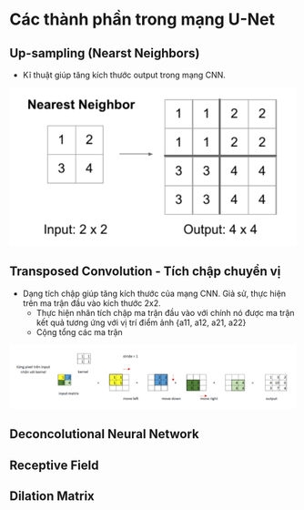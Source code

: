 # Các thành phần trong mạng U-Net 


## Up-sampling (Nearst Neighbors)
+ Kĩ thuật giúp tăng kích thước output trong mạng CNN.

![Up sampling](figures/Up_sampling.png)

## Transposed Convolution - Tích chập chuyển vị 
+ Dạng tích chập giúp tăng kích thước của mạng CNN. Giả sử, thực hiện trên ma trận đầu vào kích thước 2x2.
    - Thực hiện nhân tích chập ma trận đầu vào với chính nó được ma trận kết quả tương ứng với vị trí điểm ảnh {a11, a12, a21, a22}
    - Cộng tổng các ma trận 


![Transposed convolutional](figures/transposed_conv.png)


## Deconcolutional Neural Network 


## Receptive Field 


## Dilation Matrix 